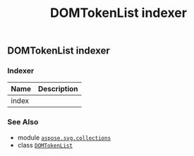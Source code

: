 ﻿---
title: DOMTokenList indexer
second_title: Aspose.SVG for Python via .NET API References
description: 
type: docs
weight: 90
url: /python-net/aspose.svg.collections/domtokenlist/__getitem__/
is_root: false
---

## DOMTokenList indexer

### Indexer
| Name | Description |
| :- | :- |
| index |  |



### See Also
* module [`aspose.svg.collections`](../../)
* class [`DOMTokenList`](/svg/python-net/aspose.svg.collections/domtokenlist)
